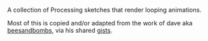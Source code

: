 A collection of Processing sketches that render looping animations.

Most of this is copied and/or adapted from the work of dave aka
[beesandbombs](https://twitter.com/beesandbombs),
via his shared [gists](https://gist.github.com/beesandbombs).
